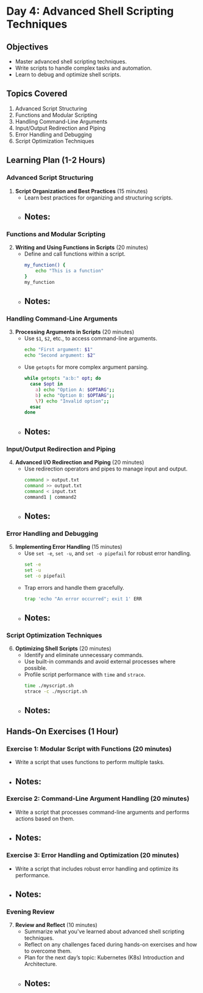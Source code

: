 # Day 4: Advanced Shell Scripting Techniques

## Objectives
- Master advanced shell scripting techniques.
- Write scripts to handle complex tasks and automation.
- Learn to debug and optimize shell scripts.

## Topics Covered
1. Advanced Script Structuring
2. Functions and Modular Scripting
3. Handling Command-Line Arguments
4. Input/Output Redirection and Piping
5. Error Handling and Debugging
6. Script Optimization Techniques

## Learning Plan (1-2 Hours)

### Advanced Script Structuring
1. **Script Organization and Best Practices** (15 minutes)
    - Learn best practices for organizing and structuring scripts.
    - **Notes:**
        - 

### Functions and Modular Scripting
2. **Writing and Using Functions in Scripts** (20 minutes)
    - Define and call functions within a script.
        ```sh
        my_function() {
            echo "This is a function"
        }
        my_function
        ```
    - **Notes:**
        - 

### Handling Command-Line Arguments
3. **Processing Arguments in Scripts** (20 minutes)
    - Use `$1`, `$2`, etc., to access command-line arguments.
        ```sh
        echo "First argument: $1"
        echo "Second argument: $2"
        ```
    - Use `getopts` for more complex argument parsing.
        ```sh
        while getopts "a:b:" opt; do
          case $opt in
            a) echo "Option A: $OPTARG";;
            b) echo "Option B: $OPTARG";;
            \?) echo "Invalid option";;
          esac
        done
        ```
    - **Notes:**
        - 

### Input/Output Redirection and Piping
4. **Advanced I/O Redirection and Piping** (20 minutes)
    - Use redirection operators and pipes to manage input and output.
        ```sh
        command > output.txt
        command >> output.txt
        command < input.txt
        command1 | command2
        ```
    - **Notes:**
        - 

### Error Handling and Debugging
5. **Implementing Error Handling** (15 minutes)
    - Use `set -e`, `set -u`, and `set -o pipefail` for robust error handling.
        ```sh
        set -e
        set -u
        set -o pipefail
        ```
    - Trap errors and handle them gracefully.
        ```sh
        trap 'echo "An error occurred"; exit 1' ERR
        ```
    - **Notes:**
        - 

### Script Optimization Techniques
6. **Optimizing Shell Scripts** (20 minutes)
    - Identify and eliminate unnecessary commands.
    - Use built-in commands and avoid external processes where possible.
    - Profile script performance with `time` and `strace`.
        ```sh
        time ./myscript.sh
        strace -c ./myscript.sh
        ```
    - **Notes:**
        - 

## Hands-On Exercises (1 Hour)

### Exercise 1: Modular Script with Functions (20 minutes)
- Write a script that uses functions to perform multiple tasks.
- **Notes:**
    - 

### Exercise 2: Command-Line Argument Handling (20 minutes)
- Write a script that processes command-line arguments and performs actions based on them.
- **Notes:**
    - 

### Exercise 3: Error Handling and Optimization (20 minutes)
- Write a script that includes robust error handling and optimize its performance.
- **Notes:**
    - 

### Evening Review
7. **Review and Reflect** (10 minutes)
    - Summarize what you've learned about advanced shell scripting techniques.
    - Reflect on any challenges faced during hands-on exercises and how to overcome them.
    - Plan for the next day’s topic: Kubernetes (K8s) Introduction and Architecture.
    - **Notes:**
        - 
